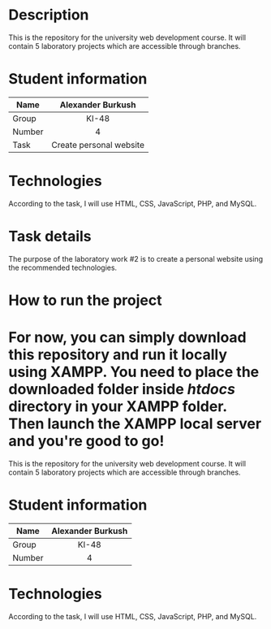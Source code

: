 # Description

This is the repository for the university web development course. It will contain 5 laboratory projects which are accessible through branches.

# Student information

| Name   | Alexander Burkush |
| ------ | :---------------: |
| Group  |       KI-48       |
| Number |         4         |
| Task   |   Create personal website    |

# Technologies

According to the task, I will use HTML, CSS, JavaScript, PHP, and MySQL.

# Task details

The purpose of the laboratory work #2 is to create a personal website using the recommended technologies.

# How to run the project

For now, you can simply download this repository and run it locally using XAMPP. You need to place the downloaded folder inside _htdocs_ directory in your XAMPP folder. Then launch the XAMPP local server and you're good to go!
=======
This is the repository for the university web development course. It will contain 5 laboratory projects which are accessible through branches.

# Student information
|Name  |   Alexander Burkush |
| ------------- |:-------------:|
| Group     | KI-48     |
| Number      | 4    |

# Technologies
According to the task, I will use HTML, CSS, JavaScript, PHP, and MySQL.
